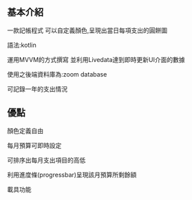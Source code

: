 基本介紹
------------

一款記帳程式 可以自定義顏色,呈現出當日每項支出的圓餅圖

語法:kotlin

運用MVVM的方式撰寫 並利用Livedata達到即時更新UI介面的數據

使用之後端資料庫為:zoom database

可記錄一年的支出情況

優點
------------
顏色定義自由 

每月預算可即時設定

可排序出每月支出項目的高低

利用進度條(progressbar)呈現該月預算所剩餘額

載具功能
